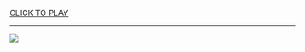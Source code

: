 
<a href="https://premium76.site?title=the_pizza_edition_games_unblocked&ref=13M">CLICK TO PLAY</a></h3>
<hr>

<a href="https://premium76.site?title=the_pizza_edition_games_unblocked&ref=13M"><img src="https://clearcache.store/games.png"></a>


